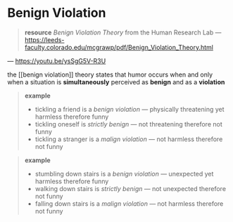 # Benign Violation

> **resource** _Benign Violation Theory_ from the Human Research Lab &mdash; <https://leeds-faculty.colorado.edu/mcgrawp/pdf/Benign_Violation_Theory.html>

&mdash; <https://youtu.be/ysSgG5V-R3U>

the [[benign violation]] theory states that humor occurs when and only when a situation is **simultaneously** perceived as **benign** and as a **violation**

> **example**
>
> - tickling a friend is a _benign violation_ &mdash; physically threatening yet harmless therefore funny
> - tickling oneself is _strictly benign_ &mdash; not threatening therefore not funny
> - tickling a stranger is a _malign violation_ &mdash; not harmless therefore not funny

> **example**
>
> - stumbling down stairs is a _benign violation_ &mdash; unexpected yet harmless therefore funny
> - walking down stairs is _strictly benign_ &mdash; not unexpected therefore not funny
> - falling down stairs is a _malign violation_ &mdash; not harmless therefore not funny
